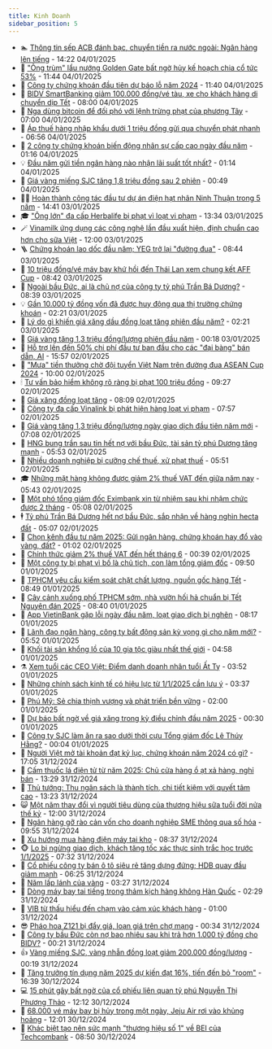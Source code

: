 ```yaml
---
title: Kinh Doanh
sidebar_position: 5
---
```


<!-- dantri-kinh-doanh:START -->
- 🏊 [Thông tin sếp ACB đánh bạc, chuyển tiền ra nước ngoài: Ngân hàng lên tiếng](https://dantri.com.vn/kinh-doanh/thong-tin-sep-acb-danh-bac-chuyen-tien-ra-nuoc-ngoai-ngan-hang-len-tieng-20250104204626178.htm) - 14:22 04/01/2025
- 🦆 [&quot;Ông trùm&quot; lẩu nướng Golden Gate bất ngờ hủy kế hoạch chia cổ tức 53%](https://dantri.com.vn/kinh-doanh/ong-trum-lau-nuong-golden-gate-bat-ngo-huy-ke-hoach-chia-co-tuc-53-20250104091533798.htm) - 11:44 04/01/2025
- 🦄 [Công ty chứng khoán đầu tiên dự báo lỗ năm 2024](https://dantri.com.vn/kinh-doanh/cong-ty-chung-khoan-dau-tien-du-bao-lo-nam-2024-20250104164522081.htm) - 11:40 04/01/2025
- 🌝 [BIDV SmartBanking giảm 100.000 đồng/vé tàu, xe cho khách hàng di chuyển dịp Tết](https://dantri.com.vn/kinh-doanh/bidv-smartbanking-giam-100000-dongve-tau-xe-cho-khach-hang-di-chuyen-dip-tet-20250104144018285.htm) - 08:00 04/01/2025
- 💃 [Nga dùng bitcoin để đối phó với lệnh trừng phạt của phương Tây](https://dantri.com.vn/kinh-doanh/nga-dung-bitcoin-de-doi-pho-voi-lenh-trung-phat-cua-phuong-tay-20241227122214759.htm) - 07:00 04/01/2025
- 🦏 [Áp thuế hàng nhập khẩu dưới 1 triệu đồng gửi qua chuyển phát nhanh](https://dantri.com.vn/kinh-doanh/ap-thue-hang-nhap-khau-duoi-1-trieu-dong-gui-qua-chuyen-phat-nhanh-20250104103847359.htm) - 06:56 04/01/2025
- 🦩 [2 công ty chứng khoán biến động nhân sự cấp cao ngày đầu năm](https://dantri.com.vn/kinh-doanh/2-cong-ty-chung-khoan-bien-dong-nhan-su-cap-cao-ngay-dau-nam-20250104065118806.htm) - 01:16 04/01/2025
- 💡 [Đầu năm gửi tiền ngân hàng nào nhận lãi suất tốt nhất?](https://dantri.com.vn/kinh-doanh/dau-nam-gui-tien-ngan-hang-nao-nhan-lai-suat-tot-nhat-20250103144250634.htm) - 01:14 04/01/2025
- 🌊 [Giá vàng miếng SJC tăng 1,8 triệu đồng sau 2 phiên](https://dantri.com.vn/kinh-doanh/gia-vang-mieng-sjc-tang-18-trieu-dong-sau-2-phien-20250103170614891.htm) - 00:49 04/01/2025
- 🧑‍💻 [Hoàn thành công tác đầu tư dự án điện hạt nhân Ninh Thuận trong 5 năm](https://dantri.com.vn/kinh-doanh/hoan-thanh-cong-tac-dau-tu-du-an-dien-hat-nhan-ninh-thuan-trong-5-nam-20250103213603336.htm) - 14:41 03/01/2025
- 🎓 [&quot;Ông lớn&quot; đa cấp Herbalife bị phạt vì loạt vi phạm](https://dantri.com.vn/kinh-doanh/ong-lon-da-cap-herbalife-bi-phat-vi-loat-vi-pham-20250103160648897.htm) - 13:34 03/01/2025
- 🪄 [Vinamilk ứng dụng các công nghệ lần đầu xuất hiện, định chuẩn cao hơn cho sữa Việt](https://dantri.com.vn/kinh-doanh/vinamilk-ung-dung-cac-cong-nghe-lan-dau-xuat-hien-dinh-chuan-cao-hon-cho-sua-viet-20250103180517971.htm) - 12:00 03/01/2025
- 🪜 [Chứng khoán lao dốc đầu năm; YEG trở lại &quot;đường đua&quot;](https://dantri.com.vn/kinh-doanh/chung-khoan-lao-doc-dau-nam-yeg-tro-lai-duong-dua-20250103154127056.htm) - 08:44 03/01/2025
- 🦄 [10 triệu đồng/vé máy bay khứ hồi đến Thái Lan xem chung kết AFF Cup](https://dantri.com.vn/kinh-doanh/10-trieu-dongve-may-bay-khu-hoi-den-thai-lan-xem-chung-ket-aff-cup-20250101121609243.htm) - 08:42 03/01/2025
- 💯 [Ngoài bầu Đức, ai là chủ nợ của công ty tỷ phú Trần Bá Dương?](https://dantri.com.vn/kinh-doanh/ngoai-bau-duc-ai-la-chu-no-cua-cong-ty-ty-phu-tran-ba-duong-20250103093225489.htm) - 08:39 03/01/2025
- 💡 [Gần 10.000 tỷ đồng vốn đã được huy động qua thị trường chứng khoán](https://dantri.com.vn/kinh-doanh/gan-10000-ty-dong-von-da-duoc-huy-dong-qua-thi-truong-chung-khoan-20250103074004805.htm) - 02:21 03/01/2025
- 🧰 [Lý do gì khiến giá xăng dầu đồng loạt tăng phiên đầu năm?](https://dantri.com.vn/kinh-doanh/ly-do-gi-khien-gia-xang-dau-dong-loat-tang-phien-dau-nam-20250103074031224.htm) - 02:21 03/01/2025
- 🎊 [Giá vàng tăng 1,3 triệu đồng/lượng phiên đầu năm](https://dantri.com.vn/kinh-doanh/gia-vang-tang-13-trieu-dongluong-phien-dau-nam-20250103065319828.htm) - 00:18 03/01/2025
- 🔭 [Hỗ trợ lên đến 50% chi phí đầu tư ban đầu cho các &quot;đại bàng&quot; bán dẫn, AI](https://dantri.com.vn/kinh-doanh/ho-tro-len-den-50-chi-phi-dau-tu-ban-dau-cho-cac-dai-bang-ban-dan-ai-20250102172801831.htm) - 15:57 02/01/2025
- 💼 [&quot;Mưa&quot; tiền thưởng chờ đội tuyển Việt Nam trên đường đua ASEAN Cup 2024](https://dantri.com.vn/kinh-doanh/mua-tien-thuong-cho-doi-tuyen-viet-nam-tren-duong-dua-asean-cup-2024-20250102154038801.htm) - 10:00 02/01/2025
- 🕯 [Tư vấn bảo hiểm không rõ ràng bị phạt 100 triệu đồng](https://dantri.com.vn/kinh-doanh/tu-van-bao-hiem-khong-ro-rang-bi-phat-100-trieu-dong-20250102112701496.htm) - 09:27 02/01/2025
- 🫣 [Giá xăng đồng loạt tăng](https://dantri.com.vn/kinh-doanh/gia-xang-dong-loat-tang-20250102141421470.htm) - 08:09 02/01/2025
- 🤠 [Công ty đa cấp Vinalink bị phát hiện hàng loạt vi phạm](https://dantri.com.vn/kinh-doanh/cong-ty-da-cap-vinalink-bi-phat-hien-hang-loat-vi-pham-20250102130845967.htm) - 07:57 02/01/2025
- 🌈 [Giá vàng tăng 1,3 triệu đồng/lượng ngày giao dịch đầu tiên năm mới](https://dantri.com.vn/kinh-doanh/gia-vang-tang-13-trieu-dongluong-ngay-giao-dich-dau-tien-nam-moi-20250101200216272.htm) - 07:08 02/01/2025
- 🦅 [HNG bung trần sau tin hết nợ với bầu Đức, tài sản tỷ phú Dương tăng mạnh](https://dantri.com.vn/kinh-doanh/hng-bung-tran-sau-tin-het-no-voi-bau-duc-tai-san-ty-phu-duong-tang-manh-20250102125116977.htm) - 05:53 02/01/2025
- 🌁 [Nhiều doanh nghiệp bị cưỡng chế thuế, xử phạt thuế](https://dantri.com.vn/kinh-doanh/nhieu-doanh-nghiep-bi-cuong-che-thue-xu-phat-thue-20250102110159521.htm) - 05:51 02/01/2025
- 🎓 [Những mặt hàng không được giảm 2% thuế VAT đến giữa năm nay](https://dantri.com.vn/kinh-doanh/nhung-mat-hang-khong-duoc-giam-2-thue-vat-den-giua-nam-nay-20250102102250457.htm) - 05:43 02/01/2025
- 📝 [Một phó tổng giám đốc Eximbank xin từ nhiệm sau khi nhậm chức được 2 tháng](https://dantri.com.vn/kinh-doanh/mot-pho-tong-giam-doc-eximbank-xin-tu-nhiem-sau-khi-nham-chuc-duoc-2-thang-20250102102802133.htm) - 05:08 02/01/2025
- 🕴 [Tỷ phú Trần Bá Dương hết nợ bầu Đức, sắp nhận về hàng nghìn hecta đất](https://dantri.com.vn/kinh-doanh/ty-phu-tran-ba-duong-het-no-bau-duc-sap-nhan-ve-hang-nghin-hecta-dat-20250102114444616.htm) - 05:07 02/01/2025
- 🧰 [Chọn kênh đầu tư năm 2025: Gửi ngân hàng, chứng khoán hay đổ vào vàng, đất?](https://dantri.com.vn/kinh-doanh/chon-kenh-dau-tu-nam-2025-gui-ngan-hang-chung-khoan-hay-do-vao-vang-dat-20241230160514215.htm) - 01:02 02/01/2025
- 🤖 [Chính thức giảm 2% thuế VAT đến hết tháng 6](https://dantri.com.vn/kinh-doanh/chinh-thuc-giam-2-thue-vat-den-het-thang-6-20250102071158758.htm) - 00:39 02/01/2025
- 🤠 [Một công ty bị phạt vì bố là chủ tịch, con làm tổng giám đốc](https://dantri.com.vn/kinh-doanh/mot-cong-ty-bi-phat-vi-bo-la-chu-tich-con-lam-tong-giam-doc-20250101163108526.htm) - 09:50 01/01/2025
- 🌮 [TPHCM yêu cầu kiểm soát chặt chất lượng, nguồn gốc hàng Tết](https://dantri.com.vn/kinh-doanh/tphcm-yeu-cau-kiem-soat-chat-chat-luong-nguon-goc-hang-tet-20250101152707563.htm) - 08:49 01/01/2025
- 🦄 [Cây cảnh xuống phố TPHCM sớm, nhà vườn hối hả chuẩn bị Tết Nguyên đán 2025](https://dantri.com.vn/kinh-doanh/cay-canh-xuong-pho-tphcm-som-nha-vuon-hoi-ha-chuan-bi-tet-nguyen-dan-2025-20250101150659673.htm) - 08:40 01/01/2025
- 👺 [App VietinBank gặp lỗi ngày đầu năm, loạt giao dịch bị nghẽn](https://dantri.com.vn/kinh-doanh/app-vietinbank-gap-loi-ngay-dau-nam-loat-giao-dich-bi-nghen-20250101133412691.htm) - 08:17 01/01/2025
- 🤗 [Lãnh đạo ngân hàng, công ty bất động sản kỳ vọng gì cho năm mới?](https://dantri.com.vn/kinh-doanh/lanh-dao-ngan-hang-cong-ty-bat-dong-san-ky-vong-gi-cho-nam-moi-20241228223436775.htm) - 05:52 01/01/2025
- 💪 [Khối tài sản khổng lồ của 10 gia tộc giàu nhất thế giới](https://dantri.com.vn/kinh-doanh/khoi-tai-san-khong-lo-cua-10-gia-toc-giau-nhat-the-gioi-20241215221502477.htm) - 04:58 01/01/2025
- ⚗️ [Xem tuổi các CEO Việt: Điểm danh doanh nhân tuổi Ất Tỵ](https://dantri.com.vn/kinh-doanh/xem-tuoi-cac-ceo-viet-diem-danh-doanh-nhan-tuoi-at-ty-20241231063209343.htm) - 03:52 01/01/2025
- 🧠 [Những chính sách kinh tế có hiệu lực từ 1/1/2025 cần lưu ý](https://dantri.com.vn/kinh-doanh/nhung-chinh-sach-kinh-te-co-hieu-luc-tu-112025-can-luu-y-20241228083304030.htm) - 03:37 01/01/2025
- 🗽 [Phú Mỹ: Sẻ chia thịnh vượng và phát triển bền vững](https://dantri.com.vn/kinh-doanh/phu-my-se-chia-thinh-vuong-va-phat-trien-ben-vung-20241231184055942.htm) - 02:00 01/01/2025
- 🫣 [Dự báo bất ngờ về giá xăng trong kỳ điều chỉnh đầu năm 2025](https://dantri.com.vn/kinh-doanh/du-bao-bat-ngo-ve-gia-xang-trong-ky-dieu-chinh-dau-nam-2025-20241231151111735.htm) - 00:30 01/01/2025
- 🫣 [Công ty SJC làm ăn ra sao dưới thời cựu Tổng giám đốc Lê Thúy Hằng?](https://dantri.com.vn/kinh-doanh/cong-ty-sjc-lam-an-ra-sao-duoi-thoi-cuu-tong-giam-doc-le-thuy-hang-20241231192243564.htm) - 00:04 01/01/2025
- 🫣 [Người Việt mở tài khoản đạt kỷ lục, chứng khoán năm 2024 có gì?](https://dantri.com.vn/kinh-doanh/nguoi-viet-mo-tai-khoan-dat-ky-luc-chung-khoan-nam-2024-co-gi-20241231161451702.htm) - 17:05 31/12/2024
- 💂 [Cấm thuốc lá điện tử từ năm 2025: Chủ cửa hàng ồ ạt xả hàng, nghỉ bán](https://dantri.com.vn/kinh-doanh/cam-thuoc-la-dien-tu-tu-nam-2025-chu-cua-hang-o-at-xa-hang-nghi-ban-20241231133903843.htm) - 13:29 31/12/2024
- 💫 [Thủ tướng: Thu ngân sách là thành tích, chi tiết kiệm với quyết tâm cao](https://dantri.com.vn/kinh-doanh/thu-tuong-thu-ngan-sach-la-thanh-tich-chi-tiet-kiem-voi-quyet-tam-cao-20241231163438393.htm) - 13:23 31/12/2024
- 😺 [Một năm thay đổi vì người tiêu dùng của thương hiệu sữa tuổi đời nửa thế kỷ](https://dantri.com.vn/kinh-doanh/mot-nam-thay-doi-vi-nguoi-tieu-dung-cua-thuong-hieu-sua-tuoi-doi-nua-the-ky-20241231182512882.htm) - 12:00 31/12/2024
- 🦆 [Ngân hàng gỡ rào cản vốn cho doanh nghiệp SME thông qua số hóa](https://dantri.com.vn/kinh-doanh/ngan-hang-go-rao-can-von-cho-doanh-nghiep-sme-thong-qua-so-hoa-20241231164537183.htm) - 09:55 31/12/2024
- 👀 [Xu hướng mua hàng điện máy tại kho](https://dantri.com.vn/kinh-doanh/xu-huong-mua-hang-dien-may-tai-kho-20241231151256904.htm) - 08:37 31/12/2024
- 🐵 [Lo bị ngừng giao dịch, khách tăng tốc xác thực sinh trắc học trước 1/1/2025](https://dantri.com.vn/kinh-doanh/lo-bi-ngung-giao-dich-khach-tang-toc-xac-thuc-sinh-trac-hoc-truoc-112025-20241230011053158.htm) - 07:32 31/12/2024
- 🤖 [Cổ phiếu công ty bán ô tô siêu rẻ tăng dựng đứng; HDB quay đầu giảm mạnh](https://dantri.com.vn/kinh-doanh/co-phieu-cong-ty-ban-o-to-sieu-re-tang-dung-dung-hdb-quay-dau-giam-manh-20241231132051609.htm) - 06:25 31/12/2024
- 💂 [Năm lấp lánh của vàng](https://dantri.com.vn/kinh-doanh/nam-lap-lanh-cua-vang-20241231010340897.htm) - 03:27 31/12/2024
- 🦆 [Dòng máy bay tai tiếng trong thảm kịch hàng không Hàn Quốc](https://dantri.com.vn/kinh-doanh/dong-may-bay-tai-tieng-trong-tham-kich-hang-khong-han-quoc-20241229205628296.htm) - 02:29 31/12/2024
- 🦅 [VIB từ thấu hiểu đến chạm vào cảm xúc khách hàng](https://dantri.com.vn/kinh-doanh/vib-tu-thau-hieu-den-cham-vao-cam-xuc-khach-hang-20241230221454042.htm) - 01:00 31/12/2024
- 😎 [Pháo hoa Z121 bị đẩy giá, loạn giá trên chợ mạng](https://dantri.com.vn/kinh-doanh/phao-hoa-z121-bi-day-gia-loan-gia-tren-cho-mang-20241230143050277.htm) - 00:34 31/12/2024
- 🐎 [Công ty bầu Đức còn nợ bao nhiêu sau khi trả hơn 1.000 tỷ đồng cho BIDV?](https://dantri.com.vn/kinh-doanh/cong-ty-bau-duc-con-no-bao-nhieu-sau-khi-tra-hon-1000-ty-dong-cho-bidv-20241231062733673.htm) - 00:21 31/12/2024
- 👍 [Vàng miếng SJC, vàng nhẫn đồng loạt giảm 200.000 đồng/lượng](https://dantri.com.vn/kinh-doanh/vang-mieng-sjc-vang-nhan-dong-loat-giam-200000-dongluong-20241230210751107.htm) - 00:19 31/12/2024
- 🦒 [Tăng trưởng tín dụng năm 2025 dự kiến đạt 16%, tiến đến bỏ &quot;room&quot;](https://dantri.com.vn/kinh-doanh/tang-truong-tin-dung-nam-2025-du-kien-dat-16-tien-den-bo-room-20241230204645091.htm) - 16:39 30/12/2024
- 💻 [15 phút gây bất ngờ của cổ phiếu liên quan tỷ phú Nguyễn Thị Phương Thảo](https://dantri.com.vn/kinh-doanh/15-phut-gay-bat-ngo-cua-co-phieu-lien-quan-ty-phu-nguyen-thi-phuong-thao-20241230162347229.htm) - 12:12 30/12/2024
- 👺 [68.000 vé máy bay bị hủy trong một ngày, Jeju Air rơi vào khủng hoảng](https://dantri.com.vn/kinh-doanh/68000-ve-may-bay-bi-huy-trong-mot-ngay-jeju-air-roi-vao-khung-hoang-20241230163735457.htm) - 12:01 30/12/2024
- 🧐 [Khác biệt tạo nên sức mạnh &quot;thương hiệu số 1&quot; về BEI của Techcombank](https://dantri.com.vn/kinh-doanh/khac-biet-tao-nen-suc-manh-thuong-hieu-so-1-ve-bei-cua-techcombank-20241230145622620.htm) - 08:50 30/12/2024<!-- dantri-kinh-doanh:END -->
